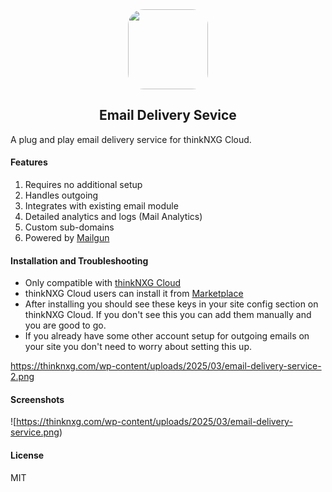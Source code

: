 <div align="center">
    <img src="https://thinknxg.com/wp-content/uploads/2025/03/email-delivery-service.png" style="height:128px;border-radius:25px;">
    <h2>Email Delivery Sevice</h2>
</div>

A plug and play email delivery service for thinkNXG Cloud.

#### Features
1. Requires no additional setup
2. Handles outgoing
3. Integrates with existing email module
4. Detailed analytics and logs (Mail Analytics)
5. Custom sub-domains
6. Powered by [Mailgun](https://www.mailgun.com/)

#### Installation and Troubleshooting
* Only compatible with [thinkNXG Cloud](https://thinknxgcloud.com/)
* thinkNXG Cloud users can install it from [Marketplace](https://thinknxgcloud.com/marketplace/apps/email-delivery-service)
* After installing you should see these keys in your site config section on thinkNXG Cloud. If you don't see this you can add them manually and you are good to go. 
* If you already have some other account setup for outgoing emails on your site you don't need to worry about setting this up.

https://thinknxg.com/wp-content/uploads/2025/03/email-delivery-service-2.png

#### Screenshots

![https://thinknxg.com/wp-content/uploads/2025/03/email-delivery-service.png)


#### License

MIT
